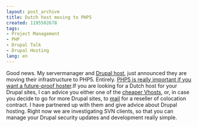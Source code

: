 ```yaml
---
layout: post_archive
title: Dutch host moving to PHP5
created: 1195502678
tags:
- Project Management
- PHP
- Drupal Talk
- Drupal Hosting
lang: en
---
```

Good news. My servermanager and [Drupal host](http://www.sense-hosting.nl), just announced they are moving their infrastructure to PHP5. Entirely. [PHP5 is really important if you want a future-proof hoster](http://gophp5.org/).If you are looking for a Dutch host for your Drupal sites, I can advice you either one of the [cheaper Vhosts](http://www.sense-hosting.com), or, in case you decide to go for more Drupal sites, to [mail](mailto:sales@sense-hosting.nl) for a reseller of colocation contract. I have partnered up with them and give advice about Drupal hosting. Right now we are investigating SVN clients, so that you can manage your Drupal security updates and development really simple.
